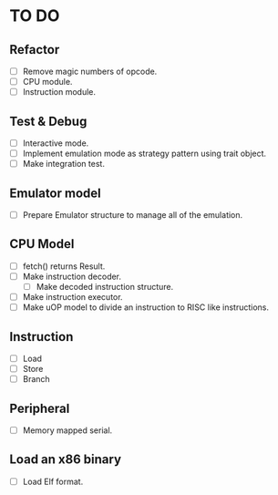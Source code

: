 # TO DO

## Refactor

- [ ] Remove magic numbers of opcode.
- [ ] CPU module.
- [ ] Instruction module.

## Test & Debug

- [ ] Interactive mode.
- [ ] Implement emulation mode as strategy pattern using trait object.
- [ ] Make integration test.

## Emulator model

- [ ] Prepare Emulator structure to manage all of the emulation.

## CPU Model

- [ ] fetch() returns Result.
- [ ] Make instruction decoder.
  - [ ] Make decoded instruction structure.
- [ ] Make instruction executor.
- [ ] Make uOP model to divide an instruction to RISC like instructions.

## Instruction

- [ ] Load
- [ ] Store
- [ ] Branch

## Peripheral

- [ ] Memory mapped serial.

## Load an x86 binary

- [ ] Load Elf format.
